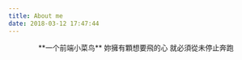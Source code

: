 ```yaml
---
title: About me
date: 2018-03-12 17:47:44
---
```

<div align="center">
    **一个前端小菜鸟**
妳擁有顆想要飛的心
就必須從未停止奔跑
</div>


